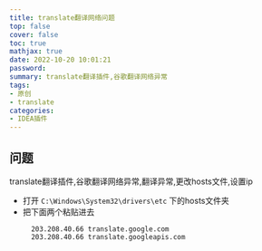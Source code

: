 ```yaml
---
title: translate翻译网络问题
top: false
cover: false
toc: true
mathjax: true
date: 2022-10-20 10:01:21
password:
summary: translate翻译插件,谷歌翻译网络异常
tags:
- 原创
- translate
categories:
- IDEA插件
---
```



## 问题
translate翻译插件,谷歌翻译网络异常,翻译异常,更改hosts文件,设置ip

* 打开 `C:\Windows\System32\drivers\etc` 下的hosts文件夹
* 把下面两个粘贴进去
  ```text
    203.208.40.66 translate.google.com
    203.208.40.66 translate.googleapis.com
    ```